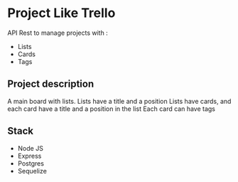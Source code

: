 # Project Like Trello
API Rest to manage projects with : 
* Lists
* Cards
* Tags

## Project description
A main board with lists. Lists have a title and a position
Lists have cards, and each card have a title and a position in the list
Each card can have tags

## Stack
* Node JS
* Express
* Postgres
* Sequelize
